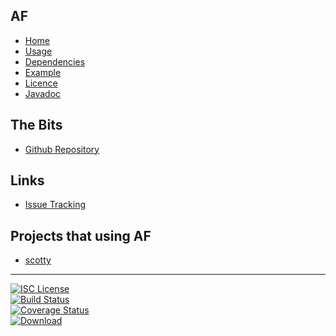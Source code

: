 ## AF
- [Home]()
- [Usage](#docs/usage)
- [Dependencies](#docs/dependencies)
- [Example](#docs/example)
- [Licence](#docs/LICENSE)
- [Javadoc](http://www.javadoc.io/doc/com.github.nwillc/almost-functional)

## The Bits
- [Github Repository](http://github.com/nwillc/almost-functional)

## Links
- [Issue Tracking](https://github.com/nwillc/almost-functional/issues)

## Projects that using AF
- [scotty](http://nwillc.github.io/scotty)

-------
[![ISC License](https://img.shields.io/badge/license-ISC-green.svg?style=flat)](https://tldrlegal.com/license/-isc-license)
<br/>
[![Build Status](https://travis-ci.org/nwillc/almost-functional.svg?branch=master)](https://travis-ci.org/nwillc/almost-functional)
<br/>
[![Coverage Status](https://coveralls.io/repos/nwillc/almost-functional/badge.svg?branch=master)](https://coveralls.io/r/nwillc/almost-functional?branch=master)
<br/>
[![Download](https://repo-redirect.herokuapp.com/shield/maven_central?group=com.github.nwillc&package=almost-functional)](https://repo-redirect.herokuapp.com/homepage/maven_central?group=com.github.nwillc&package=almost-functional)
